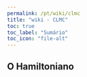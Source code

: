 ```yaml
---
permalink: /pt/wiki/clmc
title: "wiki - CLMC"
toc: true
toc_label: "Sumário"
toc_icon: "file-alt"
---
```


## O Hamiltoniano
